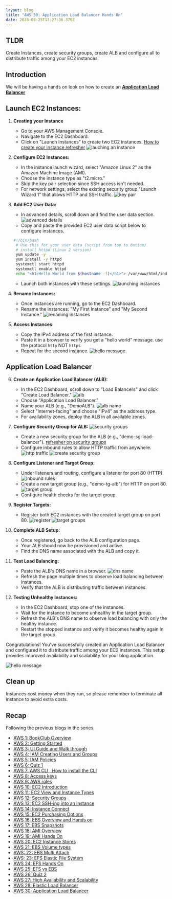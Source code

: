 ```yaml
---
layout: blog
title: "AWS 30: Application Load Balancer Hands On"
date: 2023-08-25T13:27:36.370Z 
---
```


## TLDR
Create Instances, create security groups, create ALB and configure all to distribute traffic among your EC2 instances. 

## Introduction
We will be having a hands on look on how to create an [**Application Load Balancer**](https://magicishaqblog.netlify.app/ApplicationLoadBalancer/2023-08-18-aws-29-applicaton-load-balancer/)


## Launch EC2 Instances:
1. **Creating your Instance**   
    - Go to your AWS Management Console.
   - Navigate to the EC2 Dashboard.
   - Click on "Launch Instances" to create two EC2 instances. 
   [How to create your instance refresher](https://magicishaqblog.netlify.app/2023-02-24-aws-10-EC2/#instance)
![lauching an instance](/blog/src/images/30/alb1.png)

2. **Configure EC2 Instances:**
   - In the instance launch wizard, select "Amazon Linux 2" as the Amazon Machine Image (AMI).
   - Choose the instance type as "t2.micro."
   - Skip the key pair selection since SSH access isn't needed.
   - For network settings, select the existing security group "Launch Wizard 1" that allows HTTP and SSH traffic.
   ![key pair](/blog/src/images/30/alb2.png)

3. **Add EC2 User Data:**
   - In advanced details, scroll down and find the user data section.
   ![advanced details](/blog/src/images/30/alb3.png)
   - Copy and paste the provided EC2 user data script below to configure instances.
   ```bash
   #!/bin/bash
    # Use this for your user data (script from top to bottom)
    # install httpd (Linux 2 version)
    yum update -y
    yum install -y httpd
    systemctl start httpd
    systemctl enable httpd
    echo "<h1>Hello World from $(hostname -f)</h1>"> /var/www/html/index.html
   ```
   - Launch both instances with these settings.
   ![launching instances](/blog/src/images/30/alb5.png)

4. **Rename Instances:**
   - Once instances are running, go to the EC2 Dashboard.
   - Rename the instances: "My First Instance" and "My Second Instance."
   ![renaming instances](/blog/src/images/30/alb6.png)

5. **Access Instances:**
   - Copy the IPv4 address of the first instance.
   - Paste it in a browser to verify you get a "hello world" message. use the protocol `http` NOT `https`
   - Repeat for the second instance.
   ![hello message](/blog/src/images/30/alb7.png)

## Application Load Balancer

6. **Create an Application Load Balancer (ALB):**
   - In the EC2 Dashboard, scroll down to "Load Balancers" and click "Create Load Balancer."
   ![alb](/blog/src/images/30/alb8.png)
   - Choose "Application Load Balancer."
   - Name your ALB (e.g., "DemoALB").
   ![alb name](/blog/src/images/30/alb9.png)
   - Select "Internet-facing" and choose "IPv4" as the address type.
   - For availability zones, deploy the ALB in all available zones.

7. **Configure Security Group for ALB:**
   ![security groups](/blog/src/images/30/alb10.png)
   - Create a new security group for the ALB (e.g., "demo-sg-load-balancer"). [refresher on security groups](https://magicishaqblog.netlify.app/2023-03-10-aws-12-security-groups)
   - Configure inbound rules to allow HTTP traffic from anywhere.
   ![http traffic](/blog/src/images/30/alb11.png)
   ![create security group](/blog/src/images/30/alb13.png)

8. **Configure Listener and Target Group:**
   - Under listeners and routing, configure a listener for port 80 (HTTP).
   ![inbound rules](/blog/src/images/30/alb12.png)
   - Create a new target group (e.g., "demo-tg-alb") for HTTP on port 80.
    ![target group](/blog/src/images/30/alb15.png)
   - Configure health checks for the target group.

9. **Register Targets:**
   - Register both EC2 instances with the created target group on port 80.
   ![register](/blog/src/images/30/alb16.png)
    ![target groups](/blog/src/images/30/alb17.png)

10. **Complete ALB Setup:**
    - Once registered, go back to the ALB configuration page.
    - Your ALB should now be provisioned and active.
    - Find the DNS name associated with the ALB and copy it.
11. **Test Load Balancing:**
    - Paste the ALB's DNS name in a browser.
![dns name](/blog/src/images/30/alb20.png)
    - Refresh the page multiple times to observe load balancing between instances.
    - Verify that the ALB is distributing traffic between instances.

12. **Testing Unhealthy Instances:**
    - In the EC2 Dashboard, stop one of the instances.
    - Wait for the instance to become unhealthy in the target group.
    - Refresh the ALB's DNS name to observe load balancing with only the healthy instance.
    - Restart the stopped instance and verify it becomes healthy again in the target group.

Congratulations! You've successfully created an Application Load Balancer and configured it to distribute traffic among your EC2 instances. This setup provides improved availability and scalability for your blog application.


![hello message](/blog/src/images/30/7.png)

## Clean up
Instances cost money when they run, so please remember to terminate all instance to avoid extra costs. 


## Recap

Following the previous blogs in the series.


- [AWS 1: BookClub Overview](https://magicishaqblog.netlify.app/aws/)
- [AWS 2: Getting Started](https://magicishaqblog.netlify.app/2023-01-23-aws-2-getting-started/)
- [AWS 3: UI Guide and Walk through](https://magicishaqblog.netlify.app/2023-01-27-aws-3-UI-guide-and-walkthrough)
- [AWS 4: IAM Creating Users and Groups](https://magicishaqblog.netlify.app/2023-01-28-aws-4-IAM)
- [AWS 5: IAM Policies](https://magicishaqblog.netlify.app/2023-02-03-aws-5-IAM-polices)
- [AWS 6: Quiz 1 ](https://magicishaqblog.netlify.app/aws-quiz-one)
- [AWS 7: AWS CLI , How to install the CLI](https://magicishaqblog.netlify.app/2023-10-03-aws-7-cli)
- [AWS 8: Access keys](https://magicishaqblog.netlify.app/2023-10-03-aws-8-access-keys)
- [AWS 9: AWS roles](https://magicishaqblog.netlify.app/2023-02-17-aws-9-roles)
- [AWS 10: EC2 Introduction](https://magicishaqblog.netlify.app/2023-02-24-aws-10-EC2/)
- [AWS 11: EC2 View and Instance Types](https://magicishaqblog.netlify.app/2023-03-03-aws-11-EC2-View-and-instance-types)
- [AWS 12: Security Groups](https://magicishaqblog.netlify.app/2023-03-10-aws-12-security-groups)
- [AWS 13: EC2 SSH-ing into an instance](https://magicishaqblog.netlify.app/2023-03-17-aws-13-ssh)
- [AWS 14: Instance Connect](https://magicishaqblog.netlify.app/2023-03-24-aws-14-instance-connect)
- [AWS 15: EC2 Purchasing Options](https://magicishaqblog.netlify.app/2023-03-31-aws-15-EC2-purchasing-options)
- [AWS 16: EBS Overview and Hands on](https://magicishaqblog.netlify.app/2023-04-14-aws-16-EBS-Overview-and-Hands-On)
- [AWS 17: EBS Snapshots](https://magicishaqblog.netlify.app/2023-04-21-aws-17-ebs-snapshots)
- [AWS 18: AMI Overview](https://magicishaqblog.netlify.app/2023-04-28-aws-18-ami)
- [AWS 19: AMI Hands On](https://magicishaqblog.netlify.app/2023-06-02-aws-19-AMI-Hands-On)
- [AWS 20: EC2 Instance Stores](https://magicishaqblog.netlify.app/2023-06-09-aws-20-EC2-Instance-Store)
- [AWS 21: EBS Volume types](https://magicishaqblog.netlify.app/2023-06-16-aws-21-EBS-volume-types)
- [AWS: 22: EBS Multi Attach](https://magicishaqblog.netlify.app/2023-06-23-aws-22-EBS-Multi-Attach)
- [AWS: 23: EFS Elastic File System](https://magicishaqblog.netlify.app/2023-06-30-aws-23-EFS-Elastic-File-System)
- [AWS 24: EFS Hands On](https://magicishasblog.netlify.app/2023-07-07-aws-24-EFS-Hands-On)
- [AWS 25: EFS vs EBS](https://magicishasblog.netlify.app/2023-07-14-aws-25-EFS-vs-EBS)
- [AWS 26: Quiz 2](https://magicishaqblog.netlify.app/quiz-2/2023-07-21-aws-26-quiz-2/)
- [AWS 27: High Availability and Scalability ](https://magicishaqblog.netlify.app/section6/2023-07-28-high_availability_and_scalability/)
- [AWS 28: Elastic Load Balancer](https://magicishaqblog.netlify.app/ElasticLoadBalancing/2023-08-11-aws-28-elastic-load-balancing/)
- [AWS 30: Application Load Balancer](https://magicishaqblog.netlify.app/ApplicationLoadBalancer/2023-08-18-aws-29-applicaton-load-balancer/)


